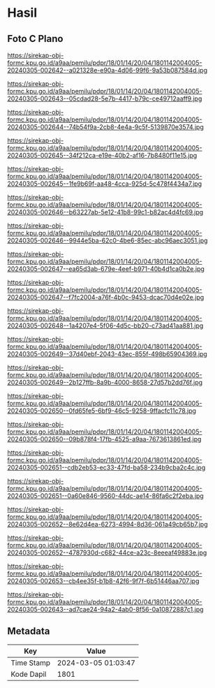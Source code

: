 # Hasil

## Foto C Plano

https://sirekap-obj-formc.kpu.go.id/a9aa/pemilu/pdpr/18/01/14/20/04/1801142004005-20240305-002642--a021328e-e90a-4d06-99f6-9a53b087584d.jpg

https://sirekap-obj-formc.kpu.go.id/a9aa/pemilu/pdpr/18/01/14/20/04/1801142004005-20240305-002643--05cdad28-5e7b-4417-b79c-ce49712aaff9.jpg

https://sirekap-obj-formc.kpu.go.id/a9aa/pemilu/pdpr/18/01/14/20/04/1801142004005-20240305-002644--74b54f9a-2cb8-4e4a-9c5f-5139870e3574.jpg

https://sirekap-obj-formc.kpu.go.id/a9aa/pemilu/pdpr/18/01/14/20/04/1801142004005-20240305-002645--34f212ca-e19e-40b2-af16-7b8480f11e15.jpg

https://sirekap-obj-formc.kpu.go.id/a9aa/pemilu/pdpr/18/01/14/20/04/1801142004005-20240305-002645--1fe9b69f-aa48-4cca-925d-5c478f4434a7.jpg

https://sirekap-obj-formc.kpu.go.id/a9aa/pemilu/pdpr/18/01/14/20/04/1801142004005-20240305-002646--b63227ab-5e12-41b8-99c1-b82ac4d4fc69.jpg

https://sirekap-obj-formc.kpu.go.id/a9aa/pemilu/pdpr/18/01/14/20/04/1801142004005-20240305-002646--9944e5ba-62c0-4be6-85ec-abc96aec3051.jpg

https://sirekap-obj-formc.kpu.go.id/a9aa/pemilu/pdpr/18/01/14/20/04/1801142004005-20240305-002647--ea65d3ab-679e-4eef-b971-40b4d1ca0b2e.jpg

https://sirekap-obj-formc.kpu.go.id/a9aa/pemilu/pdpr/18/01/14/20/04/1801142004005-20240305-002647--f7fc2004-a76f-4b0c-9453-dcac70d4e02e.jpg

https://sirekap-obj-formc.kpu.go.id/a9aa/pemilu/pdpr/18/01/14/20/04/1801142004005-20240305-002648--1a4207e4-5f06-4d5c-bb20-c73ad41aa881.jpg

https://sirekap-obj-formc.kpu.go.id/a9aa/pemilu/pdpr/18/01/14/20/04/1801142004005-20240305-002649--37d40ebf-2043-43ec-855f-498b65904369.jpg

https://sirekap-obj-formc.kpu.go.id/a9aa/pemilu/pdpr/18/01/14/20/04/1801142004005-20240305-002649--2b127ffb-8a9b-4000-8658-27d57b2dd76f.jpg

https://sirekap-obj-formc.kpu.go.id/a9aa/pemilu/pdpr/18/01/14/20/04/1801142004005-20240305-002650--0fd65fe5-6bf9-46c5-9258-9ffacfc11c78.jpg

https://sirekap-obj-formc.kpu.go.id/a9aa/pemilu/pdpr/18/01/14/20/04/1801142004005-20240305-002650--09b878f4-17fb-4525-a9aa-7673613861ed.jpg

https://sirekap-obj-formc.kpu.go.id/a9aa/pemilu/pdpr/18/01/14/20/04/1801142004005-20240305-002651--cdb2eb53-ec33-47fd-ba58-234b9cba2c4c.jpg

https://sirekap-obj-formc.kpu.go.id/a9aa/pemilu/pdpr/18/01/14/20/04/1801142004005-20240305-002651--0a60e846-9560-44dc-ae14-86fa6c2f2eba.jpg

https://sirekap-obj-formc.kpu.go.id/a9aa/pemilu/pdpr/18/01/14/20/04/1801142004005-20240305-002652--8e62d4ea-6273-4994-8d36-061a49cb65b7.jpg

https://sirekap-obj-formc.kpu.go.id/a9aa/pemilu/pdpr/18/01/14/20/04/1801142004005-20240305-002652--4787930d-c682-44ce-a23c-8eeeaf49883e.jpg

https://sirekap-obj-formc.kpu.go.id/a9aa/pemilu/pdpr/18/01/14/20/04/1801142004005-20240305-002653--cb4ee35f-b1b8-42f6-9f7f-6b51446aa707.jpg

https://sirekap-obj-formc.kpu.go.id/a9aa/pemilu/pdpr/18/01/14/20/04/1801142004005-20240305-002643--ad7cae24-94a2-4ab0-8f56-0a10872887c1.jpg


## Metadata

| Key        | Value               |
| ---------- | ------------------- |
| Time Stamp | 2024-03-05 01:03:47 |
| Kode Dapil | 1801                |



